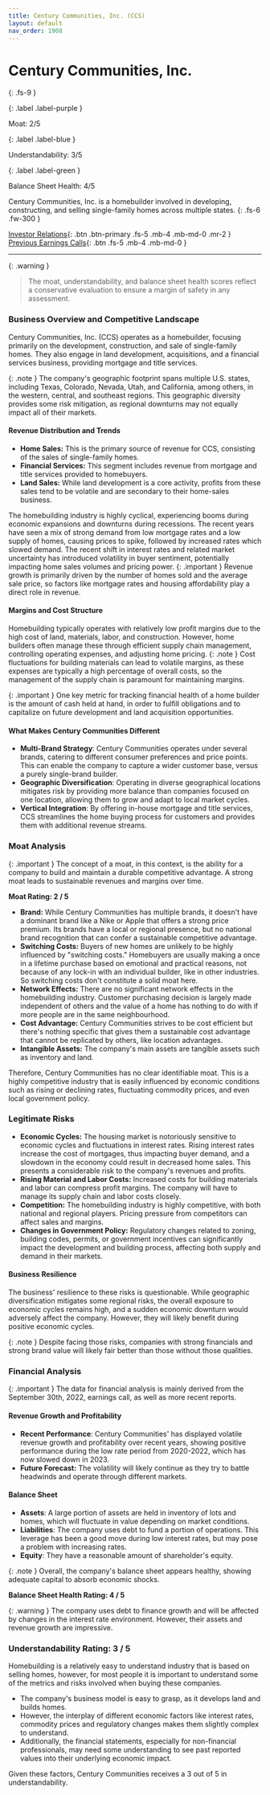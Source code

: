 ```yaml
---
title: Century Communities, Inc. (CCS)
layout: default
nav_order: 1908
---
```


# Century Communities, Inc.
{: .fs-9 }

{: .label .label-purple }

Moat: 2/5

{: .label .label-blue }

Understandability: 3/5

{: .label .label-green }

Balance Sheet Health: 4/5

Century Communities, Inc. is a homebuilder involved in developing, constructing, and selling single-family homes across multiple states.
{: .fs-6 .fw-300 }

[Investor Relations](https://www.google.com/search?q=CCS+investor+relations){: .btn .btn-primary .fs-5 .mb-4 .mb-md-0 .mr-2 }
[Previous Earnings Calls](https://discountingcashflows.com/company/CCS/transcripts/){: .btn .fs-5 .mb-4 .mb-md-0 }

---

{: .warning }
>The moat, understandability, and balance sheet health scores reflect a conservative evaluation to ensure a margin of safety in any assessment.



### Business Overview and Competitive Landscape

Century Communities, Inc. (CCS) operates as a homebuilder, focusing primarily on the development, construction, and sale of single-family homes. They also engage in land development, acquisitions, and a financial services business, providing mortgage and title services. 

{: .note }
The company's geographic footprint spans multiple U.S. states, including Texas, Colorado, Nevada, Utah, and California, among others, in the western, central, and southeast regions. This geographic diversity provides some risk mitigation, as regional downturns may not equally impact all of their markets.

#### Revenue Distribution and Trends

*   **Home Sales:** This is the primary source of revenue for CCS, consisting of the sales of single-family homes.
*   **Financial Services:** This segment includes revenue from mortgage and title services provided to homebuyers.
*   **Land Sales:** While land development is a core activity, profits from these sales tend to be volatile and are secondary to their home-sales business.

The homebuilding industry is highly cyclical, experiencing booms during economic expansions and downturns during recessions. The recent years have seen a mix of strong demand from low mortgage rates and a low supply of homes, causing prices to spike, followed by increased rates which slowed demand. The recent shift in interest rates and related market uncertainty has introduced volatility in buyer sentiment, potentially impacting home sales volumes and pricing power.
{: .important }
Revenue growth is primarily driven by the number of homes sold and the average sale price, so factors like mortgage rates and housing affordability play a direct role in revenue.

#### Margins and Cost Structure

Homebuilding typically operates with relatively low profit margins due to the high cost of land, materials, labor, and construction. However, home builders often manage these through efficient supply chain management, controlling operating expenses, and adjusting home pricing.
{: .note }
Cost fluctuations for building materials can lead to volatile margins, as these expenses are typically a high percentage of overall costs, so the management of the supply chain is paramount for maintaining margins.

{: .important }
One key metric for tracking financial health of a home builder is the amount of cash held at hand, in order to fulfill obligations and to capitalize on future development and land acquisition opportunities.

  

#### What Makes Century Communities Different

*   **Multi-Brand Strategy**: Century Communities operates under several brands, catering to different consumer preferences and price points. This can enable the company to capture a wider customer base, versus a purely single-brand builder.
*   **Geographic Diversification**: Operating in diverse geographical locations mitigates risk by providing more balance than companies focused on one location, allowing them to grow and adapt to local market cycles.
*   **Vertical Integration**: By offering in-house mortgage and title services, CCS streamlines the home buying process for customers and provides them with additional revenue streams.

### Moat Analysis

{: .important }
The concept of a moat, in this context, is the ability for a company to build and maintain a durable competitive advantage. A strong moat leads to sustainable revenues and margins over time.
   
   
  

**Moat Rating: 2 / 5**

*   **Brand:** While Century Communities has multiple brands, it doesn't have a dominant brand like a Nike or Apple that offers a strong price premium. Its brands have a local or regional presence, but no national brand recognition that can confer a sustainable competitive advantage.
*   **Switching Costs:** Buyers of new homes are unlikely to be highly influenced by "switching costs." Homebuyers are usually making a once in a lifetime purchase based on emotional and practical reasons, not because of any lock-in with an individual builder, like in other industries. So switching costs don't constitute a solid moat here.
*   **Network Effects:** There are no significant network effects in the homebuilding industry. Customer purchasing decision is largely made independent of others and the value of a home has nothing to do with if more people are in the same neighbourhood.
*   **Cost Advantage:** Century Communities strives to be cost efficient but there's nothing specific that gives them a sustainable cost advantage that cannot be replicated by others, like location advantages.
*   **Intangible Assets:**  The company's main assets are tangible assets such as inventory and land.

Therefore, Century Communities has no clear identifiable moat. This is a highly competitive industry that is easily influenced by economic conditions such as rising or declining rates, fluctuating commodity prices, and even local government policy.

### Legitimate Risks

*   **Economic Cycles:** The housing market is notoriously sensitive to economic cycles and fluctuations in interest rates. Rising interest rates increase the cost of mortgages, thus impacting buyer demand, and a slowdown in the economy could result in decreased home sales. This presents a considerable risk to the company's revenues and profits.
*   **Rising Material and Labor Costs:** Increased costs for building materials and labor can compress profit margins. The company will have to manage its supply chain and labor costs closely.
*   **Competition:** The homebuilding industry is highly competitive, with both national and regional players. Pricing pressure from competitors can affect sales and margins.
*   **Changes in Government Policy:** Regulatory changes related to zoning, building codes, permits, or government incentives can significantly impact the development and building process, affecting both supply and demand in their markets.

#### Business Resilience

The business' resilience to these risks is questionable. While geographic diversification mitigates some regional risks, the overall exposure to economic cycles remains high, and a sudden economic downturn would adversely affect the company. However, they will likely benefit during positive economic cycles.

{: .note }
Despite facing those risks, companies with strong financials and strong brand value will likely fair better than those without those qualities.

### Financial Analysis

{: .important }
The data for financial analysis is mainly derived from the September 30th, 2022, earnings call, as well as more recent reports.

#### Revenue Growth and Profitability

*   **Recent Performance**: Century Communities' has displayed volatile revenue growth and profitability over recent years, showing positive performance during the low rate period from 2020-2022, which has now slowed down in 2023. 
*   **Future Forecast:** The volatility will likely continue as they try to battle headwinds and operate through different markets.

#### Balance Sheet

*   **Assets**: A large portion of assets are held in inventory of lots and homes, which will fluctuate in value depending on market conditions.
*   **Liabilities**: The company uses debt to fund a portion of operations. This leverage has been a good move during low interest rates, but may pose a problem with increasing rates.
*   **Equity**: They have a reasonable amount of shareholder's equity.

{: .note }
Overall, the company's balance sheet appears healthy, showing adequate capital to absorb economic shocks.

**Balance Sheet Health Rating: 4 / 5**

{: .warning }
The company uses debt to finance growth and will be affected by changes in the interest rate environment. However, their assets and revenue growth are impressive.

### Understandability Rating: 3 / 5
Homebuilding is a relatively easy to understand industry that is based on selling homes, however, for most people it is important to understand some of the metrics and risks involved when buying these companies.
-   The company's business model is easy to grasp, as it develops land and builds homes.
-   However, the interplay of different economic factors like interest rates, commodity prices and regulatory changes makes them slightly complex to understand.
-   Additionally, the financial statements, especially for non-financial professionals, may need some understanding to see past reported values into their underlying economic impact.

Given these factors, Century Communities receives a 3 out of 5 in understandability.
